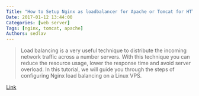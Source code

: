 ```yaml
---
Title: "How to Setup Nginx as loadbalancer for Apache or Tomcat for HTTP,HTTPS"
Date: 2017-01-12 13:44:00
Categories: [web server]
Tags: [nginx, tomcat, apache]
Authors: sedlav
---
```


> Load balancing is a very useful technique to distribute the incoming network traffic across a number servers. With this technique you can reduce the resource usage, lower the response time and avoid server overload. In this tutorial, we will guide you through the steps of configuring Nginx load balancing on a Linux VPS.

[Link](https://www.rosehosting.com/blog/set-up-nginx-load-balancing/)
